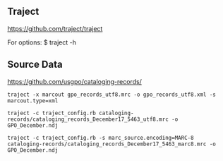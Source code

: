 Traject
-------
https://github.com/traject/traject

For options: 
$ traject -h

Source Data
-----------
https://github.com/usgpo/cataloging-records/

~~~
traject -x marcout gpo_records_utf8.mrc -o gpo_records_utf8.xml -s marcout.type=xml

traject -c traject_config.rb cataloging-records/cataloging_records_December17_5463_utf8.mrc -o GPO_December.ndj

traject -c traject_config.rb -s marc_source.encoding=MARC-8 cataloging-records/cataloging_records_December17_5463_marc8.mrc -o GPO_December.ndj
~~~
